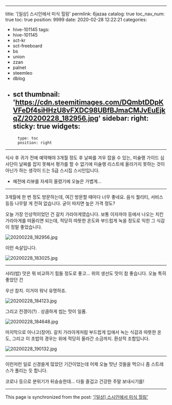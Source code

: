 
---
title: '[일상] 스시인에서 미식 힐링'
permlink: 6jazaa
catalog: true
toc_nav_num: true
toc: true
position: 9999
date: 2020-02-28 12:22:21
categories:
- hive-101145
tags:
- hive-101145
- sct-kr
- sct-freeboard
- bs
- union
- zzan
- palnet
- steemleo
- dblog
- sct
thumbnail: 'https://cdn.steemitimages.com/DQmbtDDpKVFeDf4siHHzU8vFXDC98UBfBJmaCMJvEuEjkqZ/20200228_182956.jpg'
sidebar:
    right:
        sticky: true
widgets:
    -
        type: toc
        position: right
---


식사 후 귀가 전에 예약해야 3개월 정도 후 날짜를 겨우 잡을 수 있는, 미슐랭 가이드 심사단이 날짜를 잡지 못해서 평가를 할 수 없기에 미슐랭 리스트에 올라가지 못하는 것이 아닌가 하는 생각이 드는 S급 스시집 스시인입니다. 

* 예전에 리뷰를 자세히 올렸기에 오늘은 가볍게... 

---

3개월에 한 번 정도 방문하는데, 여긴 방문할 때마다 너무 좋네요. 음식 퀄리티, 서비스 등등 나무랄 게 전혀 없습니다. 굳이 따지면 높은 가격 정도?

오늘 가장 인상적이었던 건 갈치 가라아게였습니다. 보통 이자까야 등에서 나오는 치킨 가라아게를 떠올리면 되는데, 적당히 따뜻한 온도와 부드럽게 녹을 정도로 익힌 그 식감이 정말 좋았습니다.

![20200228_182956.jpg](https://cdn.steemitimages.com/DQmbtDDpKVFeDf4siHHzU8vFXDC98UBfBJmaCMJvEuEjkqZ/20200228_182956.jpg)
<br>

이런 속살입니다. 

![20200228_183025.jpg](https://cdn.steemitimages.com/DQmfACKKcr7woUSXpjgtv8hLt4J9b365QqiRfjfHuaHi6dR/20200228_183025.jpg)
<br>

---

샤리(밥) 맛은 뭐 비교하기 힘들 정도로 좋고... 위의 생선도 맛이 참 좋습니다. 오늘 특히 좋았던 건

우선 참치. 이거야 워낙 유명하죠. 

![20200228_184123.jpg](https://cdn.steemitimages.com/DQmP5Xkeiw17dxCRdKmSWVmm2Yq1jai2Em5FdZSHggv5rTr/20200228_184123.jpg)
<br>

그리고 전갱이(?) . 상큼하게 씹는 맛이 일품. 

![20200228_184648.jpg](https://cdn.steemitimages.com/DQmXkvKZMSMXN2yMzAJbamFCnDiAwZVcfbkagHJAGMFaYD4/20200228_184648.jpg)
<br>

마지막으로 아나고(장어). 갈치 가라아게처럼 부드럽게 입에서 녹는 식감과 따뜻한 온도, 그리고 이 초밥의 경우는 위에 적당히 올라간 소금까지. 환상적 조합입니다.

![20200228_190132.jpg](https://cdn.steemitimages.com/DQmdbcaymA9v4FERoyyZLMWyDgbd5u1Yi812oiy2pu6aBQA/20200228_190132.jpg)
<br>

---

이런저런 일로 신경쓸게 많았던 기간이었는데 어제 오늘 맛난 것들을 먹으니 좀 스트레스가 풀리는 듯 합니다.

코로나 등으로 분위기가 뒤숭숭한데... 다들 즐겁고 건강한 주말 보내시기를!

- - -

This page is synchronized from the post: ['[일상] 스시인에서 미식 힐링'](https://steemit.com/@glory7/6jazaa)
